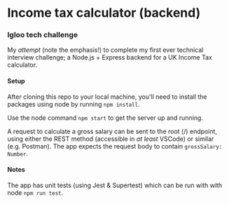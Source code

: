 # Income tax calculator (backend)

### Igloo tech challenge

My _attempt_ (note the emphasis!) to complete my first ever technical interview challenge; a Node.js + Express backend for a UK Income Tax calculator.

#### Setup

After cloning this repo to your local machine, you'll need to install the packages using node by running `npm install`.

Use the node command `npm start` to get the server up and running.

A request to calculate a gross salary can be sent to the root (/) endpoint, using either the REST method (accessible in _at least_ VSCode) or similar (e.g. Postman). The app expects the request body to contain `grossSalary: Number`.

#### Notes

The app has unit tests (using Jest & Supertest) which can be run with with node `npm run test`.
